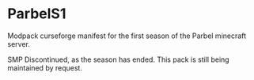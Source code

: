# ParbelS1
Modpack curseforge manifest for the first season of the Parbel minecraft server.


SMP Discontinued, as the season has ended. This pack is still being maintained by request.
